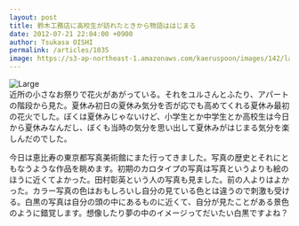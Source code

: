 ```yaml
---
layout: post
title: 鈴木工務店に高校生が訪れたときから物語ははじまる
date: 2012-07-21 22:04:00 +0900
author: Tsukasa OISHI
permalink: /articles/1035
image: https://s3-ap-northeast-1.amazonaws.com/kaeruspoon/images/142/large.JPG?1342875883
---
```



![Large](https://s3-ap-northeast-1.amazonaws.com/kaeruspoon/images/142/large.JPG?1342875883)  
近所の小さなお祭りで花火があがっている。それをユルさんとふたり、アパートの階段から見た。夏休み初日の夏休み気分を否が応でも高めてくれる夏休み最初の花火でした。ぼくは夏休みじゃないけど、小学生とか中学生とか高校生は今日から夏休みなんだし、ぼくも当時の気分を思い出して夏休みがはじまる気分を楽しんだのでした。  

今日は恵比寿の東京都写真美術館にまた行ってきました。写真の歴史とそれにともなうような作品を眺めます。初期のカロタイプの写真は写真というよりも絵のほうに近くてよかった。田村彰英という人の写真も見ました。前の人よりはよかった。カラー写真の色はおもしろいし自分の見ている色とは違うので刺激も受ける。白黒の写真は自分の頭の中にあるものに近くて、自分が見たことがある景色のように錯覚します。想像したり夢の中のイメージってだいたい白黒ですよね？  

